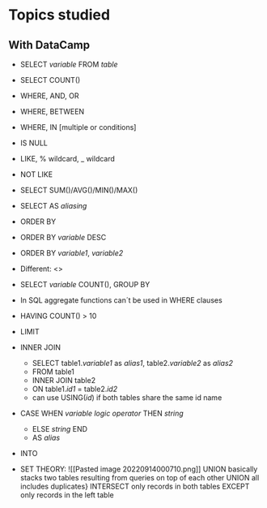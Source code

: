 # Topics studied
## With DataCamp

- SELECT *variable* FROM *table*
- SELECT COUNT()
- WHERE, AND, OR
- WHERE, BETWEEN
- WHERE, IN [multiple or conditions]
- IS NULL
- LIKE, % wildcard, _ wildcard
- NOT LIKE
- SELECT SUM()/AVG()/MIN()/MAX()
- SELECT AS *aliasing*
- ORDER BY
- ORDER BY *variable* DESC
- ORDER BY *variable1*, *variable2*
- Different: <>
- SELECT *variable* COUNT(), GROUP BY
- In SQL aggregate functions can´t be used in WHERE clauses
- HAVING COUNT() > 10
- LIMIT
- INNER JOIN
	- SELECT table1.*variable1* as *alias1*, table2.*variable2* as *alias2*
	- FROM table1
	- INNER JOIN table2
	- ON table1.*id1* = table2.*id2*
	- can use USING(*id*) if both tables share the same id name
- CASE WHEN *variable* *logic operator* THEN *string*
	- ELSE *string* END
	- AS *alias*
- INTO

- SET THEORY:
	![[Pasted image 20220914000710.png]]
UNION basically stacks two tables resulting from queries on top of each other
UNION all includes duplicates}
INTERSECT only records in both tables
EXCEPT only records in the left table

